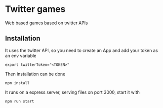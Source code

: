 # Twitter games
Web based games based on twitter APIs


## Installation
It uses the twitter API, so you need to create an App and add your token as an env variable

```
export twitterToken="<TOKEN>"
```

Then installation can be done

```
npm install
```

It runs on a express server, serving files on port 3000, start it with

```
npm run start
```
